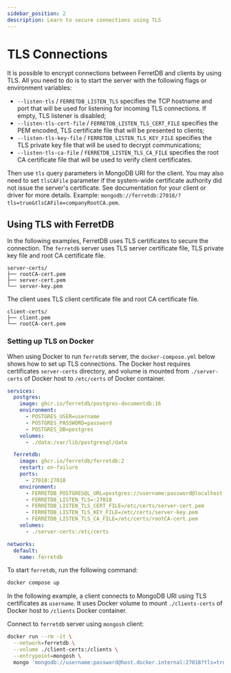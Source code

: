 ```yaml
---
sidebar_position: 2
description: Learn to secure connections using TLS
---
```


# TLS Connections

It is possible to encrypt connections between FerretDB and clients by using TLS.
All you need to do is to start the server with the following flags or environment variables:

- `--listen-tls` / `FERRETDB_LISTEN_TLS` specifies the TCP hostname and port
  that will be used for listening for incoming TLS connections.
  If empty, TLS listener is disabled;
- `--listen-tls-cert-file` / `FERRETDB_LISTEN_TLS_CERT_FILE` specifies the PEM encoded, TLS certificate file
  that will be presented to clients;
- `--listen-tls-key-file` / `FERRETDB_LISTEN_TLS_KEY_FILE` specifies the TLS private key file
  that will be used to decrypt communications;
- `--listen-tls-ca-file` / `FERRETDB_LISTEN_TLS_CA_FILE` specifies the root CA certificate file
  that will be used to verify client certificates.

Then use `tls` query parameters in MongoDB URI for the client.
You may also need to set `tlsCAFile` parameter if the system-wide certificate authority did not issue the server's certificate.
See documentation for your client or driver for more details.
Example: `mongodb://ferretdb:27018/?tls=true&tlsCAFile=companyRootCA.pem`.

## Using TLS with FerretDB

In the following examples, FerretDB uses TLS certificates to secure the connection.
The `ferretdb` server uses TLS server certificate file, TLS private key file and root CA certificate file.

```text
server-certs/
├── rootCA-cert.pem
├── server-cert.pem
└── server-key.pem
```

The client uses TLS client certificate file and root CA certificate file.

```text
client-certs/
├── client.pem
└── rootCA-cert.pem
```

### Setting up TLS on Docker

When using Docker to run `ferretdb` server, the `docker-compose.yml` below shows how to set up TLS connections.
The Docker host requires certificates `server-certs` directory,
and volume is mounted from `./server-certs` of Docker host to `/etc/certs` of Docker container.

```yaml
services:
  postgres:
    image: ghcr.io/ferretdb/postgres-documentdb:16
    environment:
      - POSTGRES_USER=username
      - POSTGRES_PASSWORD=password
      - POSTGRES_DB=postgres
    volumes:
      - ./data:/var/lib/postgresql/data

  ferretdb:
    image: ghcr.io/ferretdb/ferretdb:2
    restart: on-failure
    ports:
      - 27018:27018
    environment:
      - FERRETDB_POSTGRESQL_URL=postgres://username:password@localhost:5432/postgres
      - FERRETDB_LISTEN_TLS=:27018
      - FERRETDB_LISTEN_TLS_CERT_FILE=/etc/certs/server-cert.pem
      - FERRETDB_LISTEN_TLS_KEY_FILE=/etc/certs/server-key.pem
      - FERRETDB_LISTEN_TLS_CA_FILE=/etc/certs/rootCA-cert.pem
    volumes:
      - ./server-certs:/etc/certs

networks:
  default:
    name: ferretdb
```

To start `ferretdb`, run the following command:

```sh
docker compose up
```

In the following example, a client connects to MongoDB URI using TLS certificates as `username`.
It uses Docker volume to mount `./clients-certs` of Docker host to `/clients` Docker container.

Connect to `ferretdb` server using `mongosh` client:

```sh
docker run --rm -it \
  --network=ferretdb \
  --volume ./client-certs:/clients \
  --entrypoint=mongosh \
  mongo 'mongodb://username:password@host.docker.internal:27018?tls=true&tlsCertificateKeyFile=/clients/client.pem&tlsCaFile=/clients/rootCA-cert.pem'
```
